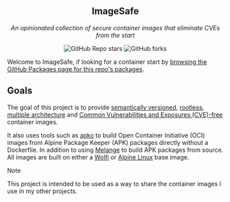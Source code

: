 <div align="center">

## ImageSafe

_An opinionated collection of secure container images that eliminate CVEs from the start_

</div>

<div align="center">

![GitHub Repo stars](https://img.shields.io/github/stars/beholdenkey/image-safe?style=for-the-badge)
![GitHub forks](https://img.shields.io/github/forks/beholdenkey/image-safe?style=for-the-badge)

</div>

Welcome to ImageSafe, if looking for a container start by [browsing the GitHub Packages page for this repo's packages](https://github.com/beholdenkey?tab=packages&repo_name=image-safe).

## Goals

The goal of this project is to provide [semantically versioned](https://semver.org/), [rootless](https://rootlesscontaine.rs/), [multiple architecture](https://www.docker.com/blog/multi-arch-build-and-images-the-simple-way/) and [Common Vulnerabilities and Exposures (CVE)-free](https://cve.mitre.org/) container images.

It also uses tools such as [apko](https://github.com/chainguard-dev/apko) to build Open Container Initiative (OCI) images from Alpine Package Keeper (APK) packages directly without a Dockerfile. In addition to using [Melange](https://github.com/chainguard-dev/melange) to build APK packages from source. All images are built on either a [Wolfi](https://github.com/wolfi-dev) or [Alpine Linux](https://www.alpinelinux.org/) base image.

> [!NOTE]
> This project is intended to be used as a way to share the container images I use in my other projects.
